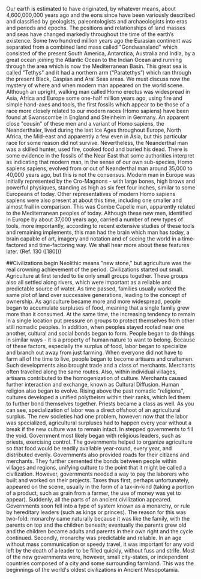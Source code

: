 Our earth is estimated to have originated, by whatever means, about 4,600,000,000 years ago and the eons since have been variously described and classified by geologists, paleontologists and archaeologists into eras and periods and epochs.
The positions and relationships of land masses and seas have changed markedly throughout the time of the earth’s existence. Some two hundred million years ago the Eurasian continent was separated from a combined land mass called "Gondwanaland" which consisted of the present South America, Antarctica, Australia and India, by a great ocean joining the Atlantic Ocean to the Indian Ocean and running through the area which is now the Mediterranean Basin. This great sea is called "Tethys" and it had a northern arm (“Paratethys”) which ran through the present Black, Caspian and Aral Seas areas.
We must discuss now the mystery of where and when modern man appeared on the world scene. Although an upright, walking man called Homo erectus was widespread in Asia, Africa and Europe some one-half million years ago, using fire and simple hand-axes and tools, the first fossils which appear to be those of a race more closely related to our modern races (Homo sapiens) have been found at Swanscombe in England and Steinheim in Germany. An apparent close "cousin" of these men and a variant of Homo sapiens, the Neanderthaler, lived during the last Ice Ages throughout Europe, North Africa, the Mid-east and apparently a few even in Asia, but this particular race for some reason did not survive. Nevertheless, the Neanderthal man was a skilled hunter, used fire, cooked food and buried his dead. There is some evidence in the fossils of the Near East that some authorities interpret as indicating that modern man, in the sense of our own sub-species, Homo sapiens sapiens, evolved from or out of Neanderthal man around 35,000 to 40,000 years ago, but this is not the consensus.
Modern man in Europe was initially represented by the Cro-Magnons - with large bones, high brows and powerful physiques, standing as high as six feet four inches, similar to some Europeans of today. Other representatives of modern Homo sapiens sapiens were also present at about this time, including one smaller and almost frail in comparison. This was Combe Capelle man, apparently related to the Mediterranean peoples of today.
Although these new men, identified in Europe by about 37,000 years ago, carried a number of new types of tools, more importantly, according to recent extensive studies of these tools and remaining implements, this man had the brain which man has today, a brain capable of art, imagery and notation and of seeing the world in a time-factored and time-factoring way. We shall hear more about these features later. (Ref. 130 ([180]))
 
##Civilizations begin
Neolithic means "new stone," but agriculture was the real crowning achievement of the period. Civilizations started out small. Agriculture at first tended to tie only small groups together. These groups also all settled along rivers, which were important as a reliable and predictable source of water. As time passed, families usually worked the same plot of land over successive generations, leading to the concept of ownership.
As agriculture became more and more widespread, people began to accumulate surpluses of food, meaning that a single family grew more than it consumed. At the same time, the increasing tendency to remain in a single location put pressure on groups to protect themselves from other still nomadic peoples. In addition, when peoples stayed rooted near one another, cultural and social bonds began to form. People began to do things in similar ways - it is a property of human nature to want to belong. Because of these factors, especially the surplus of food, labor began to specialize and branch out away from just farming. When everyone did not have to farm all of the time to live, people began to become artisans and craftsmen. Such developments also brought trade and a class of merchants. Merchants often travelled along the same routes. Also, within individual villages, artisans contributed to the homogenization of culture. Merchants caused further interaction and exchange, known as Cultural Diffusion. Human religion also began to evolve. Rising above the past nomadic "religions", cultures developed a unified polytheism within their ranks, which led them to further bond themselves together. Priests became a class as well. As you can see, specialization of labor was a direct offshoot of an agricultural surplus.
The new societies had one problem, however: now that the labor was specialized, agricultural surpluses had to happen every year without a break if the new culture was to remain intact. In stepped governments to fill the void. Government most likely began with religious leaders, such as priests, exercising control. The governments helped to organize agriculture so that food would be readily available year-round, every year, and distributed evenly. Governments also provided roads for their citizens and merchants. They further cemented the bonds between people within villages and regions, unifying culture to the point that it might be called a civilization. However, governments needed a way to pay the laborers who built and worked on their projects. Taxes thus first, perhaps unfortunately, appeared on the scene, usually in the form of a tax-in-kind (taking a portion of a product, such as grain from a farmer, the use of money was yet to appear). Suddenly, all the parts of an ancient civilization appeared. Governments soon fell into a type of system known as a monarchy, or rule by hereditary leaders (such as kings or princes). The reason for this was two-fold: monarchy came naturally because it was like the family, with the parents on top and the children beneath; eventually the parents grew old and the children became adults and parents in their own right and the cycle continued. Secondly, monarchy was predictable and reliable. In an age without mass communication or speedy travel, it was important for any void left by the death of a leader to be filled quickly, without fuss and strife. Most of the new governments were, however, small city-states, or independent countries composed of a city and some surrounding farmland. This was the beginnings of the world's oldest civilizations in Ancient Mesopotamia.
